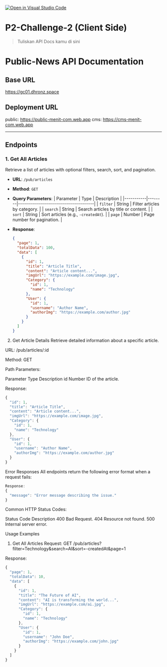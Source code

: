 [![Open in Visual Studio Code](https://classroom.github.com/assets/open-in-vscode-2e0aaae1b6195c2367325f4f02e2d04e9abb55f0b24a779b69b11b9e10269abc.svg)](https://classroom.github.com/online_ide?assignment_repo_id=19258460&assignment_repo_type=AssignmentRepo)
# P2-Challenge-2 (Client Side)

> Tuliskan API Docs kamu di sini
# **Public-News API Documentation**

## **Base URL**
https://gc01.dhronz.space

## **Deployment URL**
public: https://public-menit-com.web.app
cms: https://cms-menit-com.web.app

---

## **Endpoints**

### **1. Get All Articles**
Retrieve a list of articles with optional filters, search, sort, and pagination.

- **URL**: `/pub/articles`
- **Method**: `GET`
- **Query Parameters**:
  | Parameter | Type   | Description                          |
  |-----------|--------|--------------------------------------|
  | `filter`  | String | Filter articles by category.         |
  | `search`  | String | Search articles by title or content. |
  | `sort`    | String | Sort articles (e.g., `-createdAt`).  |
  | `page`    | Number | Page number for pagination.          |

- **Response**:
  ```json
  {
    "page": 1,
    "totalData": 100,
    "data": [
      {
        "id": 1,
        "title": "Article Title",
        "content": "Article content...",
        "imgUrl": "https://example.com/image.jpg",
        "Category": {
          "id": 1,
          "name": "Technology"
        },
        "User": {
          "id": 1,
          "username": "Author Name",
          "authorImg": "https://example.com/author.jpg"
        }
      }
    ]
  }
  ```

2. Get Article Details
Retrieve detailed information about a specific article.

URL: /pub/articles/:id

Method: GET

Path Parameters:

Parameter	Type	Description
id	Number	ID of the article.

Response:
```js
{
  "id": 1,
  "title": "Article Title",
  "content": "Article content...",
  "imgUrl": "https://example.com/image.jpg",
  "Category": {
    "id": 1,
    "name": "Technology"
  },
  "User": {
    "id": 1,
    "username": "Author Name",
    "authorImg": "https://example.com/author.jpg"
  }
}
```

Error Responses
All endpoints return the following error format when a request fails:

```js
Response:
{
  "message": "Error message describing the issue."
}
```

Common HTTP Status Codes:

Status Code	Description
400	Bad Request.
404	Resource not found.
500	Internal server error.

Usage Examples
1. Get All Articles
Request:
GET /pub/articles?filter=Technology&search=AI&sort=-createdAt&page=1

Response:
```js
{
  "page": 1,
  "totalData": 10,
  "data": [
    {
      "id": 1,
      "title": "The Future of AI",
      "content": "AI is transforming the world...",
      "imgUrl": "https://example.com/ai.jpg",
      "Category": {
        "id": 1,
        "name": "Technology"
      },
      "User": {
        "id": 1,
        "username": "John Doe",
        "authorImg": "https://example.com/john.jpg"
      }
    }
  ]
}
```